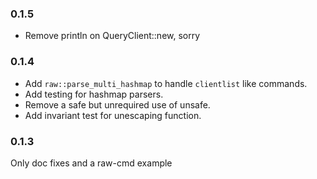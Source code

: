 ### 0.1.5
- Remove println on QueryClient::new, sorry

### 0.1.4
- Add `raw::parse_multi_hashmap` to handle `clientlist` like commands.
- Add testing for hashmap parsers.
- Remove a safe but unrequired use of unsafe.
- Add invariant test for unescaping function.

### 0.1.3
Only doc fixes and a raw-cmd example